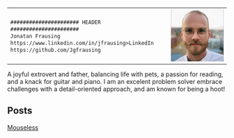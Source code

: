 <table>
<tr>
<td>

```
###################### HEADER ######################
Jonatan Frausing
https://www.linkedin.com/in/jfrausing>LinkedIn
https://github.com/Jgfrausing
```

</td>
<td><img src="me.jpg" alt="me" width="200"/></td>
</tr>
</table>
A joyful extrovert and father, balancing life with pets, a passion for reading, and a knack for guitar and piano. I am an excelent problem solver embrace challenges with a detail-oriented approach, and am known for being a hoot!

## Posts

[Mouseless](mouseless/index.md)
